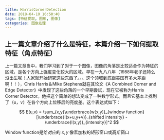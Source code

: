 ```yaml
---
title: HarrisCornerDetection
date: 2018-04-10 16:50:40
tags: [特征提取, 图形, 图像]
categories: 图像处理
---
```

## 上一篇文章介绍了什么是特征，本篇介绍一下如何提取特征（角点特征）
上一篇文章当中，我们学习到了对于一个图像，图像的角落是比较适合作为特征的区域，是各个方向上强度变化较大的区域。早在一九八八年（1988年老子还特么没出生呢！人家就开始研究这些东西了。。。这个领域到底跟美国有多大差距啊！！），Chris Harris＆Mike Stephens就在其论文《A Combined Corner and Edge Detector》中发现了这些角落的一个早期尝试，现在它被称为Harris Corner Detector。他把这个简单的想法变成了一种数学形式。而且它基本上找到了（u，v）在各个方向上位移后的亮度差。这个表达式如下：

$$
E(u,v) = \sum_{x,y}\underbrace{w(x,y)}_{window function}[\underbrace{I(x+u,y+v)}_{shifted intensity} - \underbrace{I(x,y)}_{intensity}]^2
$$

Window function是给对应的 $x,y$ 像素加权的矩形窗口或高斯窗口